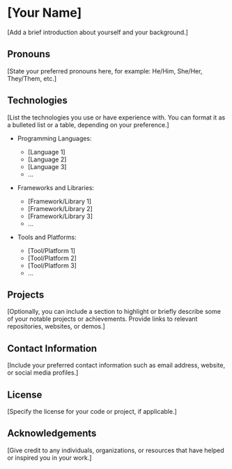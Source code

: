 # [Your Name]

[Add a brief introduction about yourself and your background.]

## Pronouns

[State your preferred pronouns here, for example: He/Him, She/Her, They/Them, etc.]

## Technologies

[List the technologies you use or have experience with. You can format it as a bulleted list or a table, depending on your preference.]

- Programming Languages:
  - [Language 1]
  - [Language 2]
  - [Language 3]
  - ...

- Frameworks and Libraries:
  - [Framework/Library 1]
  - [Framework/Library 2]
  - [Framework/Library 3]
  - ...

- Tools and Platforms:
  - [Tool/Platform 1]
  - [Tool/Platform 2]
  - [Tool/Platform 3]
  - ...

## Projects

[Optionally, you can include a section to highlight or briefly describe some of your notable projects or achievements. Provide links to relevant repositories, websites, or demos.]

## Contact Information

[Include your preferred contact information such as email address, website, or social media profiles.]

## License

[Specify the license for your code or project, if applicable.]

## Acknowledgements

[Give credit to any individuals, organizations, or resources that have helped or inspired you in your work.]


